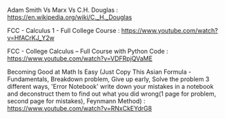 Adam Smith Vs Marx Vs C.H. Douglas :
https://en.wikipedia.org/wiki/C._H._Douglas

FCC - Calculus 1 - Full College Course :
https://www.youtube.com/watch?v=HfACrKJ_Y2w

FCC - College Calculus – Full Course with Python Code :
https://www.youtube.com/watch?v=VDFRpjQVaME

Becoming Good at Math Is Easy (Just Copy This Asian Formula - Fundamentals, Breakdown problem, Give up early, Solve the problem 3 different ways, 'Error Notebook' write down your mistakes in a notebook and deconstruct them to find out what you did wrong(1 page for problem, second page for mistakes), Feynmann Method) :
https://www.youtube.com/watch?v=RNxCkEYdrG8

